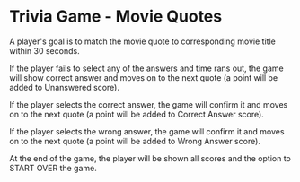 # Trivia Game - Movie Quotes

A player's goal is to match the movie quote to corresponding movie title within 30 seconds.

If the player fails to select any of the answers and time rans out, the game will show correct answer and moves on to the next quote (a point will be added to Unanswered score).

If the player selects the correct answer, the game will confirm it and moves on to the next quote (a point will be added to Correct Answer score).

If the player selects the wrong answer, the game will confirm it and moves on to the next quote (a point will be added to Wrong Answer score).

At the end of the game, the player will be shown all scores and the option to START OVER the game. 
